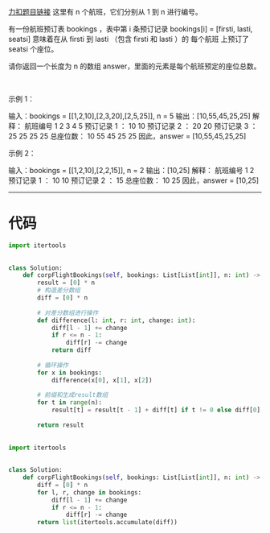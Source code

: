 [力扣题目链接](https://leetcode.cn/problems/corporate-flight-bookings)
这里有 n 个航班，它们分别从 1 到 n 进行编号。

有一份航班预订表 bookings ，表中第 i 条预订记录 bookings[i] = [firsti, lasti, seatsi] 意味着在从 firsti 到 lasti （包含 firsti 和 lasti ）的 每个航班 上预订了 seatsi 个座位。

请你返回一个长度为 n 的数组 answer，里面的元素是每个航班预定的座位总数。

 

示例 1：

输入：bookings = [[1,2,10],[2,3,20],[2,5,25]], n = 5
输出：[10,55,45,25,25]
解释：
航班编号        1   2   3   4   5
预订记录 1 ：   10  10
预订记录 2 ：       20  20
预订记录 3 ：       25  25  25  25
总座位数：      10  55  45  25  25
因此，answer = [10,55,45,25,25]

示例 2：

输入：bookings = [[1,2,10],[2,2,15]], n = 2
输出：[10,25]
解释：
航班编号        1   2
预订记录 1 ：   10  10
预订记录 2 ：       15
总座位数：      10  25
因此，answer = [10,25]

---

# 代码

```python
import itertools  
  
  
class Solution:  
    def corpFlightBookings(self, bookings: List[List[int]], n: int) -> List[int]:  
        result = [0] * n  
        # 构造差分数组  
        diff = [0] * n  
  
        # 对差分数组进行操作  
        def difference(l: int, r: int, change: int):  
            diff[l - 1] += change  
            if r <= n - 1:  
                diff[r] -= change  
            return diff  
  
        # 循环操作  
        for x in bookings:  
            difference(x[0], x[1], x[2])  
  
        # 前缀和生成result数组  
        for t in range(n):  
            result[t] = result[t - 1] + diff[t] if t != 0 else diff[0]  
  
        return result  
  
  
import itertools  
  
  
class Solution:  
    def corpFlightBookings(self, bookings: List[List[int]], n: int) -> List[int]:  
        diff = [0] * n  
        for l, r, change in bookings:  
            diff[l - 1] += change  
            if r <= n - 1:  
                diff[r] -= change  
        return list(itertools.accumulate(diff))
```